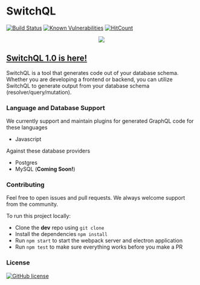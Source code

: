 <!--- [![Maintainability](https://api.codeclimate.com/v1/badges/409b51137f8c221d7da9/maintainability)](https://codeclimate.com/github/SwitchQL/SwitchQL/maintainability)
[![Test Coverage](https://api.codeclimate.com/v1/badges/409b51137f8c221d7da9/test_coverage)](https://codeclimate.com/github/SwitchQL/SwitchQL/test_coverage) -->

# SwitchQL

[![Build Status](https://travis-ci.com/SwitchQL/SwitchQL.svg?branch=master)](https://travis-ci.com/SwitchQL/SwitchQL)
[![Known Vulnerabilities](https://snyk.io/test/github/SwitchQL/SwitchQL/badge.svg?targetFile=package.json)](https://snyk.io/test/github/SwitchQL/SwitchQL?targetFile=package.json)
[![HitCount](http://hits.dwyl.io/SwitchQL/SwitchQL.svg)](http://hits.dwyl.io/SwitchQL/SwitchQL)

<p align="center">
    <img src="https://s3-us-west-1.amazonaws.com/ianlaue.com/switchql-logo.png" />
</p>

## [SwitchQL 1.0 is here!](https://github.com/SwitchQL/SwitchQL/releases)

SwitchQL is a tool that generates code out of your database schema. Whether you are developing a frontend or backend, you can utilize SwitchQL to generate output from your database schema (resolver/query/mutation).

<!-- gif here showing how easy it is -->

### Language and Database Support

We currently support and maintain plugins for generated GraphQL code for these languages

- Javascript

Against these database providers

- Postgres
- MySQL (**Coming Soon!**)

### Contributing

Feel free to open issues and pull requests. We always welcome support from the community.

To run this project locally:

- Clone the **dev** repo using `git clone`
- Install the dependencies `npm install`
- Run `npm start` to start the webpack server and electron application
- Run `npm test` to make sure everything works before you make a PR

### License

[![GitHub license](https://img.shields.io/badge/license-MIT-lightgrey.svg?maxAge=2592000)](https://raw.githubusercontent.com/apollostack/apollo-ios/master/LICENSE)
